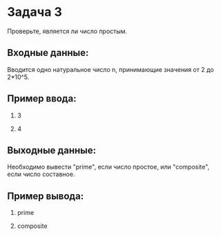 # Задача 3
Проверьте, является ли число простым.
## Входные данные:
Вводится одно натуральное число n, принимающие значения от 2 до 2*10^5.
## Пример ввода:
1) 3

2) 4
## Выходные данные:
Необходимо вывести "prime", если число простое, или "composite", если число составное.
## Пример вывода:
1) prime

2) composite